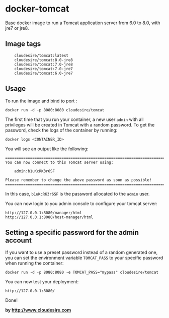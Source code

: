 docker-tomcat
===================
Base docker image to run a Tomcat application server from 6.0 to 8.0, with jre7 or jre8.


Image tags
----------
```
    cloudesire/tomcat:latest
    cloudesire/tomcat:8.0-jre8
    cloudesire/tomcat:7.0-jre8
    cloudesire/tomcat:7.0-jre7
    cloudesire/tomcat:6.0-jre7
```


Usage
-----

To run the image and bind to port :

    docker run -d -p 8080:8080 cloudesire/tomcat


The first time that you run your container, a new user `admin` with all privileges 
will be created in Tomcat with a random password. To get the password, check the logs
of the container by running:

    docker logs <CONTAINER_ID>

You will see an output like the following:

    ========================================================================
    You can now connect to this Tomcat server using:

        admin:b1uKcRK3r6SF

    Please remember to change the above password as soon as possible!
    ========================================================================

In this case, `b1uKcRK3r6SF` is the password allocated to the `admin` user.

You can now login to you admin console to configure your tomcat server:

    http://127.0.0.1:8080/manager/html
    http://127.0.0.1:8080/host-manager/html


Setting a specific password for the admin account
-------------------------------------------------

If you want to use a preset password instead of a random generated one, you can
set the environment variable `TOMCAT_PASS` to your specific password when running the container:

    docker run -d -p 8080:8080 -e TOMCAT_PASS="mypass" cloudesire/tomcat

You can now test your deployment:

    http://127.0.0.1:8080/

Done!

**by http://www.cloudesire.com**
